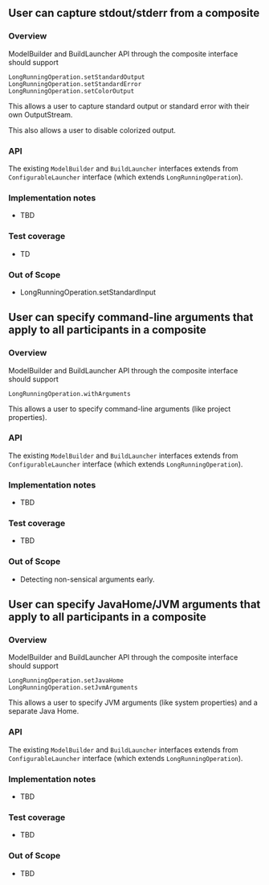 ## User can capture stdout/stderr from a composite

### Overview

ModelBuilder and BuildLauncher API through the composite interface should support 

    LongRunningOperation.setStandardOutput
    LongRunningOperation.setStandardError
    LongRunningOperation.setColorOutput

This allows a user to capture standard output or standard error with their own OutputStream.

This also allows a user to disable colorized output.

### API

The existing `ModelBuilder` and `BuildLauncher` interfaces extends from `ConfigurableLauncher` interface (which extends `LongRunningOperation`).  

### Implementation notes

- TBD

### Test coverage

- TD

### Out of Scope

- LongRunningOperation.setStandardInput

## User can specify command-line arguments that apply to all participants in a composite

### Overview

ModelBuilder and BuildLauncher API through the composite interface should support 

    LongRunningOperation.withArguments

This allows a user to specify command-line arguments (like project properties).

### API

The existing `ModelBuilder` and `BuildLauncher` interfaces extends from `ConfigurableLauncher` interface (which extends `LongRunningOperation`).  

### Implementation notes

- TBD

### Test coverage

- TBD

### Out of Scope

- Detecting non-sensical arguments early.

## User can specify JavaHome/JVM arguments that apply to all participants in a composite

### Overview

ModelBuilder and BuildLauncher API through the composite interface should support 

    LongRunningOperation.setJavaHome
    LongRunningOperation.setJvmArguments

This allows a user to specify JVM arguments (like system properties) and a separate Java Home.

### API

The existing `ModelBuilder` and `BuildLauncher` interfaces extends from `ConfigurableLauncher` interface (which extends `LongRunningOperation`).  

### Implementation notes

- TBD

### Test coverage

- TBD

### Out of Scope

- TBD


